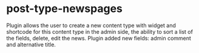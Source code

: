 # post-type-newspages

Plugin allows the user to create a new content type with widget and shortcode for this content type in the admin side,
the ability to sort a list of the fields, delete, edit the news. 
Plugin added new fields: admin comment and alternative title.
